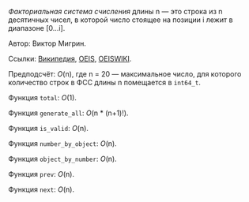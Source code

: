 *Факториальная система счисления* длины n &mdash;
это строка из n десятичных чисел, в которой число стоящее на позиции i лежит в
диапазоне [0…i].

Автор: Виктор Мигрин.


Ссылки:
[Википедия](https://ru.wikipedia.org/wiki/Система_счисления#Факториальная_система_счисления),
[OEIS](http://oeis.org/A007623),
[OEISWIKI](https://oeis.org/wiki/Factorial_numeral_system).

Предподсчёт: $O$(n), где n = 20 &mdash; максимальное число,
для которого количество строк в ФСС длины n помещается в `int64_t`.

Функция `total`: $O$(1).

Функция `generate_all`: $O$(n * (n+1)!).

Функция `is_valid`: $O$(n).

Функция `number_by_object`: $O$(n).

Функция `object_by_number`: $O$(n).

Функция `prev`: $O$(n).

Функция `next`: $O$(n).